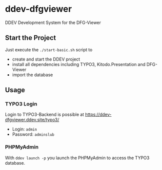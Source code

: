 # ddev-dfgviewer

DDEV Development System for the DFG-Viewer

## Start the Project

Just execute the `./start-basic.sh` script to

* create and start the DDEV project
* install all dependencies including TYPO3, Kitodo.Presentation and DFG-Viewer
* import the database

## Usage

### TYPO3 Login

Login to TYPO3-Backend is possible at https://ddev-dfgviewer.ddev.site/typo3/

* Login: `admin`
* Password: `adminslub`

### PHPMyAdmin

With `ddev launch -p` you launch the PHPMyAdmin to access the TYPO3 database.
